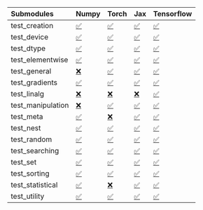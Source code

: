 | Submodules        | Numpy                                                                                                                           | Torch                                                                                                                           | Jax                                                                                                                             | Tensorflow                                                                                                                      |
|:------------------|:--------------------------------------------------------------------------------------------------------------------------------|:--------------------------------------------------------------------------------------------------------------------------------|:--------------------------------------------------------------------------------------------------------------------------------|:--------------------------------------------------------------------------------------------------------------------------------|
| test_creation     | <a href="https://github.com/unifyai/ivy/runs/7992907026?check_suite_focus=true" rel="noopener noreferrer" target="_blank">✅</a> | <a href="https://github.com/unifyai/ivy/runs/7992909074?check_suite_focus=true" rel="noopener noreferrer" target="_blank">✅</a> | <a href="https://github.com/unifyai/ivy/runs/7992911037?check_suite_focus=true" rel="noopener noreferrer" target="_blank">✅</a> | <a href="https://github.com/unifyai/ivy/runs/7992913152?check_suite_focus=true" rel="noopener noreferrer" target="_blank">✅</a> |
| test_device       | <a href="https://github.com/unifyai/ivy/runs/7992907190?check_suite_focus=true" rel="noopener noreferrer" target="_blank">✅</a> | <a href="https://github.com/unifyai/ivy/runs/7992909246?check_suite_focus=true" rel="noopener noreferrer" target="_blank">✅</a> | <a href="https://github.com/unifyai/ivy/runs/7992911125?check_suite_focus=true" rel="noopener noreferrer" target="_blank">✅</a> | <a href="https://github.com/unifyai/ivy/runs/7992913254?check_suite_focus=true" rel="noopener noreferrer" target="_blank">✅</a> |
| test_dtype        | <a href="https://github.com/unifyai/ivy/runs/7992907317?check_suite_focus=true" rel="noopener noreferrer" target="_blank">✅</a> | <a href="https://github.com/unifyai/ivy/runs/7992909366?check_suite_focus=true" rel="noopener noreferrer" target="_blank">✅</a> | <a href="https://github.com/unifyai/ivy/runs/7992911252?check_suite_focus=true" rel="noopener noreferrer" target="_blank">✅</a> | <a href="https://github.com/unifyai/ivy/runs/7992913418?check_suite_focus=true" rel="noopener noreferrer" target="_blank">✅</a> |
| test_elementwise  | <a href="https://github.com/unifyai/ivy/runs/7992907437?check_suite_focus=true" rel="noopener noreferrer" target="_blank">✅</a> | <a href="https://github.com/unifyai/ivy/runs/7992909482?check_suite_focus=true" rel="noopener noreferrer" target="_blank">✅</a> | <a href="https://github.com/unifyai/ivy/runs/7992911425?check_suite_focus=true" rel="noopener noreferrer" target="_blank">✅</a> | <a href="https://github.com/unifyai/ivy/runs/7992913575?check_suite_focus=true" rel="noopener noreferrer" target="_blank">✅</a> |
| test_general      | <a href="https://github.com/unifyai/ivy/runs/7992907581?check_suite_focus=true" rel="noopener noreferrer" target="_blank">❌</a> | <a href="https://github.com/unifyai/ivy/runs/7992909616?check_suite_focus=true" rel="noopener noreferrer" target="_blank">✅</a> | <a href="https://github.com/unifyai/ivy/runs/7992911594?check_suite_focus=true" rel="noopener noreferrer" target="_blank">✅</a> | <a href="https://github.com/unifyai/ivy/runs/7992913738?check_suite_focus=true" rel="noopener noreferrer" target="_blank">✅</a> |
| test_gradients    | <a href="https://github.com/unifyai/ivy/runs/7992907730?check_suite_focus=true" rel="noopener noreferrer" target="_blank">✅</a> | <a href="https://github.com/unifyai/ivy/runs/7992909749?check_suite_focus=true" rel="noopener noreferrer" target="_blank">✅</a> | <a href="https://github.com/unifyai/ivy/runs/7992911744?check_suite_focus=true" rel="noopener noreferrer" target="_blank">✅</a> | <a href="https://github.com/unifyai/ivy/runs/7992913877?check_suite_focus=true" rel="noopener noreferrer" target="_blank">✅</a> |
| test_linalg       | <a href="https://github.com/unifyai/ivy/runs/7992907838?check_suite_focus=true" rel="noopener noreferrer" target="_blank">❌</a> | <a href="https://github.com/unifyai/ivy/runs/7992909888?check_suite_focus=true" rel="noopener noreferrer" target="_blank">❌</a> | <a href="https://github.com/unifyai/ivy/runs/7992911869?check_suite_focus=true" rel="noopener noreferrer" target="_blank">❌</a> | <a href="https://github.com/unifyai/ivy/runs/7992914045?check_suite_focus=true" rel="noopener noreferrer" target="_blank">✅</a> |
| test_manipulation | <a href="https://github.com/unifyai/ivy/runs/7992907961?check_suite_focus=true" rel="noopener noreferrer" target="_blank">❌</a> | <a href="https://github.com/unifyai/ivy/runs/7992909999?check_suite_focus=true" rel="noopener noreferrer" target="_blank">✅</a> | <a href="https://github.com/unifyai/ivy/runs/7992911980?check_suite_focus=true" rel="noopener noreferrer" target="_blank">✅</a> | <a href="https://github.com/unifyai/ivy/runs/7992914230?check_suite_focus=true" rel="noopener noreferrer" target="_blank">✅</a> |
| test_meta         | <a href="https://github.com/unifyai/ivy/runs/7992908083?check_suite_focus=true" rel="noopener noreferrer" target="_blank">✅</a> | <a href="https://github.com/unifyai/ivy/runs/7992910119?check_suite_focus=true" rel="noopener noreferrer" target="_blank">❌</a> | <a href="https://github.com/unifyai/ivy/runs/7992912086?check_suite_focus=true" rel="noopener noreferrer" target="_blank">✅</a> | <a href="https://github.com/unifyai/ivy/runs/7992914375?check_suite_focus=true" rel="noopener noreferrer" target="_blank">✅</a> |
| test_nest         | <a href="https://github.com/unifyai/ivy/runs/7992908207?check_suite_focus=true" rel="noopener noreferrer" target="_blank">✅</a> | <a href="https://github.com/unifyai/ivy/runs/7992910214?check_suite_focus=true" rel="noopener noreferrer" target="_blank">✅</a> | <a href="https://github.com/unifyai/ivy/runs/7992912232?check_suite_focus=true" rel="noopener noreferrer" target="_blank">✅</a> | <a href="https://github.com/unifyai/ivy/runs/7992914563?check_suite_focus=true" rel="noopener noreferrer" target="_blank">✅</a> |
| test_random       | <a href="https://github.com/unifyai/ivy/runs/7992908341?check_suite_focus=true" rel="noopener noreferrer" target="_blank">✅</a> | <a href="https://github.com/unifyai/ivy/runs/7992910334?check_suite_focus=true" rel="noopener noreferrer" target="_blank">✅</a> | <a href="https://github.com/unifyai/ivy/runs/7992912358?check_suite_focus=true" rel="noopener noreferrer" target="_blank">✅</a> | <a href="https://github.com/unifyai/ivy/runs/7992914712?check_suite_focus=true" rel="noopener noreferrer" target="_blank">✅</a> |
| test_searching    | <a href="https://github.com/unifyai/ivy/runs/7992908491?check_suite_focus=true" rel="noopener noreferrer" target="_blank">✅</a> | <a href="https://github.com/unifyai/ivy/runs/7992910444?check_suite_focus=true" rel="noopener noreferrer" target="_blank">✅</a> | <a href="https://github.com/unifyai/ivy/runs/7992912494?check_suite_focus=true" rel="noopener noreferrer" target="_blank">✅</a> | <a href="https://github.com/unifyai/ivy/runs/7992914842?check_suite_focus=true" rel="noopener noreferrer" target="_blank">✅</a> |
| test_set          | <a href="https://github.com/unifyai/ivy/runs/7992908602?check_suite_focus=true" rel="noopener noreferrer" target="_blank">✅</a> | <a href="https://github.com/unifyai/ivy/runs/7992910560?check_suite_focus=true" rel="noopener noreferrer" target="_blank">✅</a> | <a href="https://github.com/unifyai/ivy/runs/7992912616?check_suite_focus=true" rel="noopener noreferrer" target="_blank">✅</a> | <a href="https://github.com/unifyai/ivy/runs/7992914990?check_suite_focus=true" rel="noopener noreferrer" target="_blank">✅</a> |
| test_sorting      | <a href="https://github.com/unifyai/ivy/runs/7992908725?check_suite_focus=true" rel="noopener noreferrer" target="_blank">✅</a> | <a href="https://github.com/unifyai/ivy/runs/7992910702?check_suite_focus=true" rel="noopener noreferrer" target="_blank">✅</a> | <a href="https://github.com/unifyai/ivy/runs/7992912775?check_suite_focus=true" rel="noopener noreferrer" target="_blank">✅</a> | <a href="https://github.com/unifyai/ivy/runs/7992915125?check_suite_focus=true" rel="noopener noreferrer" target="_blank">✅</a> |
| test_statistical  | <a href="https://github.com/unifyai/ivy/runs/7992908807?check_suite_focus=true" rel="noopener noreferrer" target="_blank">✅</a> | <a href="https://github.com/unifyai/ivy/runs/7992910815?check_suite_focus=true" rel="noopener noreferrer" target="_blank">❌</a> | <a href="https://github.com/unifyai/ivy/runs/7992912893?check_suite_focus=true" rel="noopener noreferrer" target="_blank">✅</a> | <a href="https://github.com/unifyai/ivy/runs/7992915267?check_suite_focus=true" rel="noopener noreferrer" target="_blank">✅</a> |
| test_utility      | <a href="https://github.com/unifyai/ivy/runs/7992908908?check_suite_focus=true" rel="noopener noreferrer" target="_blank">✅</a> | <a href="https://github.com/unifyai/ivy/runs/7992910937?check_suite_focus=true" rel="noopener noreferrer" target="_blank">✅</a> | <a href="https://github.com/unifyai/ivy/runs/7992913052?check_suite_focus=true" rel="noopener noreferrer" target="_blank">✅</a> | <a href="https://github.com/unifyai/ivy/runs/7992915381?check_suite_focus=true" rel="noopener noreferrer" target="_blank">✅</a> |